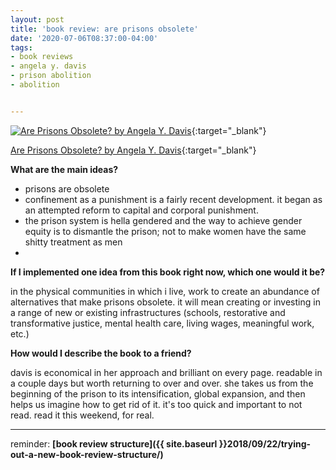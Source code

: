 ```yaml
---
layout: post
title: 'book review: are prisons obsolete'
date: '2020-07-06T08:37:00-04:00'
tags:
- book reviews
- angela y. davis
- prison abolition
- abolition


--- 
```




[![Are Prisons Obsolete? by Angela Y. Davis](https://i.gr-assets.com/images/S/compressed.photo.goodreads.com/books/1320521835l/108428.jpg)](https://www.goodreads.com/book/show/108428.Are_Prisons_Obsolete_){:target="_blank"}

[Are Prisons Obsolete? by Angela Y. Davis](https://www.goodreads.com/book/show/108428.Are_Prisons_Obsolete_){:target="_blank"}


**What are the main ideas?** 

* prisons are obsolete
* confinement as a punishment is a fairly recent development. it began as an attempted reform to capital and corporal punishment. 
* the prison system is hella gendered and the way to achieve gender equity is to dismantle the prison; not to make women have the same shitty treatment as men
* 

**If I implemented one idea from this book right now, which one would it be?**

in the physical communities in which i live, work to create an abundance of alternatives that make prisons obsolete. it will mean creating or investing in a range of new or existing infrastructures (schools, restorative and transformative justice, mental health care, living wages, meaningful work, etc.)

**How would I describe the book to a friend?**

davis is economical in her approach and brilliant on every page. readable in a couple days but worth returning to over and over. she takes us from the beginning of the prison to its intensification, global expansion, and then helps us imagine how to get rid of it. it's too quick and important to not read. read it this weekend, for real. 
 





---

reminder: **[book review structure]({{ site.baseurl }}2018/09/22/trying-out-a-new-book-review-structure/)**

<!-- hyperlink bank -->


<!-- &#042; = asterisk -->
<!-- &#039; = single quote '-->

